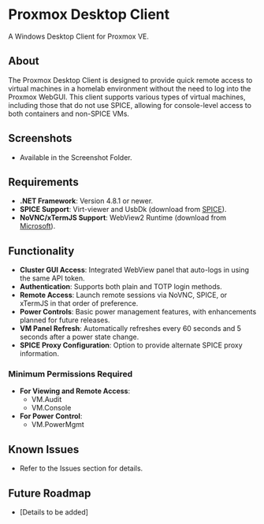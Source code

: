 # Proxmox Desktop Client

A Windows Desktop Client for Proxmox VE.

## About
The Proxmox Desktop Client is designed to provide quick remote access to virtual machines in a homelab environment without the need to log into the Proxmox WebGUI. This client supports various types of virtual machines, including those that do not use SPICE, allowing for console-level access to both containers and non-SPICE VMs.

## Screenshots
- Available in the Screenshot Folder.

## Requirements
- **.NET Framework**: Version 4.8.1 or newer.
- **SPICE Support**: Virt-viewer and UsbDk (download from [SPICE](https://www.spice-space.org/download.html)).
- **NoVNC/xTermJS Support**: WebView2 Runtime (download from [Microsoft](https://developer.microsoft.com/en-us/microsoft-edge/webview2/?form=MA13LH)).

## Functionality
- **Cluster GUI Access**: Integrated WebView panel that auto-logs in using the same API token.
- **Authentication**: Supports both plain and TOTP login methods.
- **Remote Access**: Launch remote sessions via NoVNC, SPICE, or xTermJS in that order of preference.
- **Power Controls**: Basic power management features, with enhancements planned for future releases.
- **VM Panel Refresh**: Automatically refreshes every 60 seconds and 5 seconds after a power state change.
- **SPICE Proxy Configuration**: Option to provide alternate SPICE proxy information.

### Minimum Permissions Required
- **For Viewing and Remote Access**:
    - VM.Audit
    - VM.Console
- **For Power Control**:
    - VM.PowerMgmt

## Known Issues
- Refer to the Issues section for details.

## Future Roadmap
- [Details to be added]
